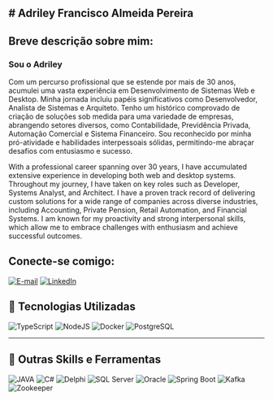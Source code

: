 ## # Adriley Francisco Almeida Pereira

## Breve descrição sobre mim:

### Sou o Adriley

Com um percurso profissional que se estende por mais de 30 anos, acumulei uma vasta experiência em Desenvolvimento de
Sistemas Web e Desktop. Minha jornada incluiu papéis significativos como Desenvolvedor, Analista de Sistemas e
Arquiteto. Tenho um histórico comprovado de criação de soluções sob medida para uma variedade de empresas, abrangendo
setores diversos, como Contabilidade, Previdência Privada, Automação Comercial e Sistema Financeiro. Sou reconhecido por
minha pró-atividade e habilidades interpessoais sólidas, permitindo-me abraçar desafios com entusiasmo e sucesso.

With a professional career spanning over 30 years, I have accumulated extensive experience in developing both web and desktop systems. Throughout my journey, I have taken on key roles such as Developer, Systems Analyst, and Architect. I have a proven track record of delivering custom solutions for a wide range of companies across diverse industries, including Accounting, Private Pension, Retail Automation, and Financial Systems. I am known for my proactivity and strong interpersonal skills, which allow me to embrace challenges with enthusiasm and achieve successful outcomes.
 

## Conecte-se comigo:

[![E-mail](https://img.shields.io/badge/-Email-000?style=for-the-badge&logo=microsoft-outlook&logoColor=E94D5F)](mailto:adrileyf@gmail.com)
[![LinkedIn](https://img.shields.io/badge/-LinkedIn-000?style=for-the-badge&logo=linkedin&logoColor=30A3DC)](https://www.linkedin.com/in/adriley-francisco-1bb06444/)

## 🧱 Tecnologias Utilizadas

![TypeScript](https://img.shields.io/badge/TypeScript-007ACC?style=for-the-badge&logo=typescript&logoColor=white)
![NodeJS](https://img.shields.io/badge/Node.js-339933?style=for-the-badge&logo=node.js&logoColor=white)
![Docker](https://img.shields.io/badge/Docker-2496ED?style=for-the-badge&logo=docker&logoColor=white)
![PostgreSQL](https://img.shields.io/badge/PostgreSQL-4169E1?style=for-the-badge&logo=postgresql&logoColor=white)

---

## 🔧 Outras Skills e Ferramentas

![JAVA](https://img.shields.io/badge/Java-007396?style=for-the-badge&logo=java&logoColor=white)
![C#](https://img.shields.io/badge/C%23-239120?style=for-the-badge&logo=c-sharp&logoColor=white)
![Delphi](https://img.shields.io/badge/Delphi-EE1F35?style=for-the-badge&logo=delphi&logoColor=white)
![SQL Server](https://img.shields.io/badge/SQL_Server-CC2927?style=for-the-badge&logo=microsoft-sql-server&logoColor=white)
![Oracle](https://img.shields.io/badge/Oracle-F80000?style=for-the-badge&logo=oracle&logoColor=white)
![Spring Boot](https://img.shields.io/badge/Spring_Boot-6DB33F?style=for-the-badge&logo=spring-boot&logoColor=white)
![Kafka](https://img.shields.io/badge/Kafka-231F20?style=for-the-badge&logo=apache-kafka&logoColor=white)
![Zookeeper](https://img.shields.io/badge/Zookeeper-FFCA28?style=for-the-badge&logo=apache-zookeeper&logoColor=black)

